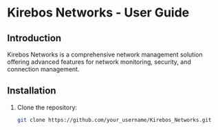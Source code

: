# Kirebos Networks - User Guide

## Introduction
Kirebos Networks is a comprehensive network management solution offering advanced features for network monitoring, security, and connection management.

## Installation
1. Clone the repository:
   ```bash
   git clone https://github.com/your_username/Kirebos_Networks.git
